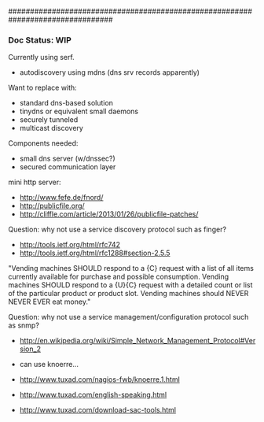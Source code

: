 ################################################################################

### Doc Status: WIP


Currently using serf.

- autodiscovery using mdns (dns srv records apparently)


Want to replace with:
- standard dns-based solution
- tinydns or equivalent small daemons
- securely tunneled
- multicast discovery


Components needed:
- small dns server (w/dnssec?)
- secured communication layer

mini http server:
- http://www.fefe.de/fnord/
- http://publicfile.org/
- http://cliffle.com/article/2013/01/26/publicfile-patches/

Question: why not use a service discovery protocol such as finger?
- http://tools.ietf.org/html/rfc742
- http://tools.ietf.org/html/rfc1288#section-2.5.5

"Vending machines SHOULD respond to a {C} request with a list of all
   items currently available for purchase and possible consumption.
   Vending machines SHOULD respond to a {U}{C} request with a detailed
   count or list of the particular product or product slot.  Vending
   machines should NEVER NEVER EVER eat money."

Question: why not use a service management/configuration protocol such as snmp?
- http://en.wikipedia.org/wiki/Simple_Network_Management_Protocol#Version_2
- can use knoerre...
- http://www.tuxad.com/nagios-fwb/knoerre.1.html

- http://www.tuxad.com/english-speaking.html
- http://www.tuxad.com/download-sac-tools.html

